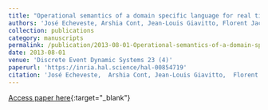 ```yaml
---
title: "Operational semantics of a domain specific language for real time musician-computer interaction"
authors: 'José Echeveste, Arshia Cont, Jean-Louis Giavitto, Florent Jacquemard'
collection: publications
category: manuscripts
permalink: /publication/2013-08-01-Operational-semantics-of-a-domain-specific-language-for-real-time-musician-computer-interaction
date: 2013-08-01
venue: 'Discrete Event Dynamic Systems 23 (4)'
paperurl: 'https://inria.hal.science/hal-00854719'
citation: 'José Echeveste,  Arshia Cont, Jean-Louis Giavitto,  Florent Jacquemard, &quot;Operational semantics of a domain specific language for real time musician-computer interaction&quot; Discrete Event Dynamic Systems 23 (4), 2013.'
---
```

[Access paper here](https://doi.org/10.1007/s10626-013-0166-2){:target="_blank"}
